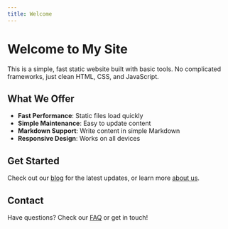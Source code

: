 ```yaml
---
title: Welcome
---
```


# Welcome to My Site

This is a simple, fast static website built with basic tools. No complicated frameworks, just clean HTML, CSS, and JavaScript.

## What We Offer

- **Fast Performance**: Static files load quickly
- **Simple Maintenance**: Easy to update content
- **Markdown Support**: Write content in simple Markdown
- **Responsive Design**: Works on all devices

## Get Started

Check out our [blog](/blog) for the latest updates, or learn more [about us](/about).

## Contact

Have questions? Check our [FAQ](/faq) or get in touch!
